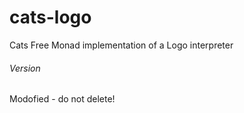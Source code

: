 # cats-logo
Cats Free Monad implementation of a Logo interpreter


###### Version
Modofied - do not delete!
